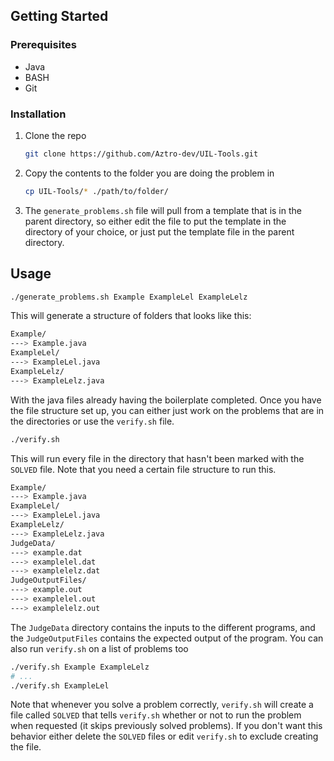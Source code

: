 <!-- GETTING STARTED -->
## Getting Started

### Prerequisites

* Java
* BASH
* Git

### Installation

1. Clone the repo
   ```sh
   git clone https://github.com/Aztro-dev/UIL-Tools.git
   ```
2. Copy the contents to the folder you are doing the problem in
   ```sh
   cp UIL-Tools/* ./path/to/folder/
   ```
3. The `generate_problems.sh` file will pull from a template that is in the parent directory, so either edit the file to put the template in the directory of your choice, or just put the template file in the parent directory.

<!-- USAGE EXAMPLES -->
## Usage
```sh
./generate_problems.sh Example ExampleLel ExampleLelz
```
This will generate a structure of folders that looks like this:
```sh
Example/
---> Example.java
ExampleLel/
---> ExampleLel.java
ExampleLelz/
---> ExampleLelz.java
```
With the java files already having the boilerplate completed.
Once you have the file structure set up, you can either just work on the problems that are in the directories or use the `verify.sh` file.
```sh
./verify.sh
```
This will run every file in the directory that hasn't been marked with the `SOLVED` file.
Note that you need a certain file structure to run this.
```sh
Example/
---> Example.java
ExampleLel/
---> ExampleLel.java
ExampleLelz/
---> ExampleLelz.java
JudgeData/
---> example.dat
---> examplelel.dat
---> examplelelz.dat
JudgeOutputFiles/
---> example.out
---> examplelel.out
---> examplelelz.out
```
The `JudgeData` directory contains the inputs to the different programs, and the `JudgeOutputFiles` contains the expected output of the program.
You can also run `verify.sh` on a list of problems too
```sh
./verify.sh Example ExampleLelz
# ...
./verify.sh ExampleLel
```
Note that whenever you solve a problem correctly, `verify.sh` will create a file called `SOLVED` that tells `verify.sh` whether or not to run the problem when requested (it skips previously solved problems). If you don't want this behavior either delete the `SOLVED` files or edit `verify.sh` to exclude creating the file.
